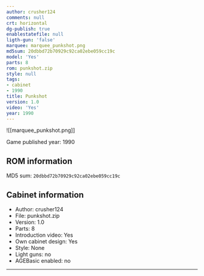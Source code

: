 ```yaml
---
author: crusher124
comments: null
crt: horizontal
dg-publish: true
enablestatefile: null
ligth-gun: 'false'
marquee: marquee_punkshot.png
md5sum: 20dbbd72b70929c92ca02ebe059cc19c
model: 'Yes'
parts: 8
rom: punkshot.zip
style: null
tags:
- cabinet
- 1990
title: Punkshot
version: 1.0
video: 'Yes'
year: 1990
---
```


![[marquee_punkshot.png]]

Game published year: 1990

## ROM information

MD5 sum: `20dbbd72b70929c92ca02ebe059cc19c` 

## Cabinet information

- Author: crusher124
- File: punkshot.zip
- Version: 1.0
- Parts: 8
- Introduction video: Yes
- Own cabinet design: Yes
- Style: None
- Light guns: no
- AGEBasic enabled: no

---
